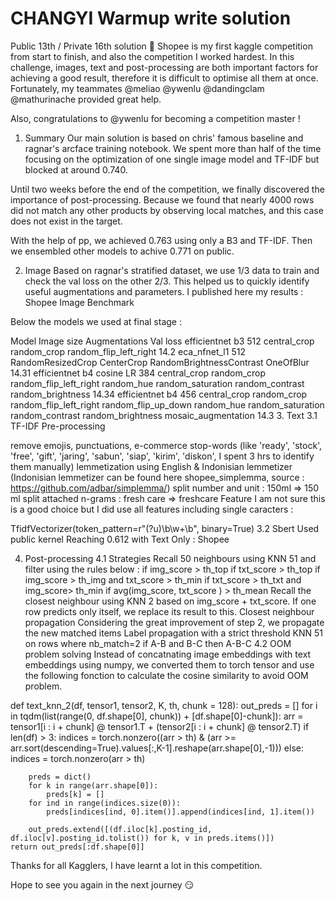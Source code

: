 #  CHANGYI Warmup write solution 
Public 13th / Private 16th solution 💪
Shopee is my first kaggle competition from start to finish, and also the competition I worked hardest. In this challenge, images, text and post-processing are both important factors for achieving a good result, therefore it is difficult to optimise all them at once. Fortunately, my teammates @meliao @ywenlu @dandingclam @mathurinache provided great help.

Also, congratulations to @ywenlu for becoming a competition master !

1. Summary
Our main solution is based on chris' famous baseline and ragnar's arcface training notebook.
We spent more than half of the time focusing on the optimization of one single image model and TF-IDF but blocked at around 0.740.

Until two weeks before the end of the competition, we finally discovered the importance of post-processing. Because we found that nearly 4000 rows did not match any other products by observing local matches, and this case does not exist in the target.

With the help of pp, we achieved 0.763 using only a B3 and TF-IDF. Then we ensembled other models to achive 0.771 on public.



2. Image
Based on ragnar's stratified dataset, we use 1/3 data to train and check the val loss on the other 2/3. This helped us to quickly identify useful augmentations and parameters. I published here my results : Shopee Image Benchmark

Below the models we used at final stage :

Model	Image size	Augmentations	Val loss
efficientnet b3	512	central_crop
random_crop
random_flip_left_right	14.2
eca_nfnet_l1	512	RandomResizedCrop
CenterCrop
RandomBrightnessContrast
OneOfBlur	14.31
efficientnet b4 cosine LR	384	central_crop
random_crop
random_flip_left_right
random_hue
random_saturation
random_contrast
random_brightness	14.34
efficientnet b4	456	central_crop
random_crop
random_flip_left_right
random_flip_up_down
random_hue
random_saturation
random_contrast
random_brightness
mosaic_augmentation	14.3
3. Text
3.1 TF-IDF
Pre-processing

remove emojis, punctuations, e-commerce stop-words (like 'ready', 'stock', 'free', 'gift', 'jaring', 'sabun', 'siap', 'kirim', 'diskon', I spent 3 hrs to identify them manually)
lemmetization using English & Indonisian lemmetizer (Indonisian lemmetizer can be found here shopee_simplemma, source : https://github.com/adbar/simplemma/)
split number and unit : 150ml => 150 ml
split attached n-grams : fresh care => freshcare
Feature
I am not sure this is a good choice but I did use all features including single caracters :

TfidfVectorizer(token_pattern=r"(?u)\b\w+\b", binary=True)
3.2 Sbert
Used public kernel Reaching 0.612 with Text Only : Shopee

4. Post-processing
4.1 Strategies
Recall 50 neighbours using KNN 51 and filter using the rules below :
if img_score > th_top
if txt_score > th_top
if img_score > th_img and txt_score > th_min
if txt_score > th_txt and img_score> th_min
if avg(img_score, txt_score ) > th_mean
Recall the closest neighbour using KNN 2 based on img_score + txt_score. If one row predicts only itself, we replace its result to this.
Closest neighbour propagation
Considering the great improvement of step 2, we propagate the new matched items
Label propagation with a strict threshold KNN 51 on rows where nb_match=2
if A-B and B-C then A-B-C
4.2 OOM problem solving
Instead of concatnating image embeddings with text embeddings using numpy, we converted them to torch tensor and use the following fonction to calculate the cosine similarity to avoid OOM problem.

def text_knn_2(df, tensor1, tensor2, K, th, chunk = 128):
    out_preds = []
    for i in tqdm(list(range(0, df.shape[0], chunk)) + [df.shape[0]-chunk]):
        arr = tensor1[i : i + chunk] @ tensor1.T + (tensor2[i : i + chunk] @ tensor2.T)
        if len(df) > 3: 
            indices = torch.nonzero((arr > th) & (arr >= arr.sort(descending=True).values[:,K-1].reshape(arr.shape[0],-1)))
        else:
            indices = torch.nonzero(arr > th)

        preds = dict()
        for k in range(arr.shape[0]):
            preds[k] = []
        for ind in range(indices.size(0)):
            preds[indices[ind, 0].item()].append(indices[ind, 1].item())

        out_preds.extend([(df.iloc[k].posting_id, df.iloc[v].posting_id.tolist()) for k, v in preds.items()])
    return out_preds[:df.shape[0]]
Thanks for all Kagglers, I have learnt a lot in this competition.

Hope to see you again in the next journey 😏